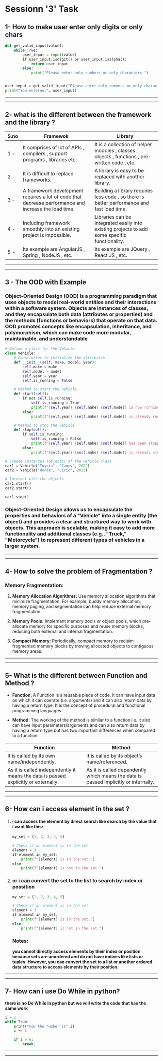 # Sessionn '3' Task
## 1- How to make user enter only digits or only chars
```python
def get_valid_input(value):
    while True:
        user_input = input(value)
        if user_input.isdigit() or user_input.isalpha(): 
            return user_input
        else:
            print("Please enter only numbers or only characters.")


user_input = get_valid_input("Please enter only numbers or only characters.")
print("You entered:", user_input)
```

___
---

## 2- what is the different between the framework and the library ?
| S.no | Framewok | Library |
| ---- | -------- | ------- |
|1 -   |It comprises of lot of APIs , compilers , support programs , libraries etc. | It is a collection of helper modules , classes , objects , functions , pre-written code , etc. |
|2 -|It is difficult to replace frameworks.	|A library is easy to be replaced with another library.|
|3 -|A framework development requires a lot of code that decrease performance and increase the load time.|Building a library requires less code , so there is better performance and fast load time.|
|4 -|Including framework smoothly into an existing project is impossible.|Libraries can be integrated easily into existing projects to add some specific functionality.|
|5 -|Its example are AngularJS , Spring , NodeJS , etc.|Its example are JQuery , React JS , etc. |

---
---

## 3 - The OOD with Example 
### Object-Oriented Design (OOD) is a programming paradigm that uses objects to model real-world entities and their interactions within a software system. Objects are instances of classes, and they encapsulate both data (attributes or properties) and the methods (functions or behaviors) that operate on that data. OOD promotes concepts like encapsulation, inheritance, and polymorphism, which can make code more modular, maintainable, and understandable

```python
# Define a class for the Vehicle
class Vehicle:
    # Constructor to initialize the attributes
    def __init__(self, make, model, year):
        self.make = make
        self.model = model
        self.year = year
        self.is_running = False

    # Method to start the vehicle
    def start(self):
        if not self.is_running:
            self.is_running = True
            print(f"{self.year} {self.make} {self.model} is now running.")
        else:
            print(f"{self.year} {self.make} {self.model} is already running.")

    # Method to stop the vehicle
    def stop(self):
        if self.is_running:
            self.is_running = False
            print(f"{self.year} {self.make} {self.model} has been stopped.")
        else:
            print(f"{self.year} {self.make} {self.model} is already stopped.")

# Create instances (objects) of the Vehicle class
car1 = Vehicle("Toyota", "Camry", 2022)
car2 = Vehicle("Honda", "Civic", 2023)

# Interact with the objects
car1.start()
car2.start()

car1.stop()

```
### Object-Oriented Design allows us to encapsulate the properties and behaviors of a "Vehicle" into a single entity (the object) and provides a clear and structured way to work with objects. This approach is scalable, making it easy to add more functionality and additional classes (e.g., "Truck," "Motorcycle") to represent different types of vehicles in a larger system.

---
---

## 4- How to solve the problem of Fragmentation ?
### Memory Fragmentation:
1. **Memory Allocation Algorithms:** Use memory allocation algorithms that minimize fragmentation. For example, buddy memory allocation, memory paging, and segmentation can help reduce external memory fragmentation.

1. **Memory Pools:** Implement memory pools or object pools, which pre-allocate memory for specific purposes and reuse memory blocks, reducing both external and internal fragmentation.

1. **Compact Memory:** Periodically, compact memory to reclaim fragmented memory blocks by moving allocated objects to contiguous memory areas.

---
---

## 5-  What is the different between Function and Method ?
* **Function:** A Function is a reusable piece of code. It can have input data on which it can operate (i.e. arguments) and it can also return data by having a return type. It is the concept of procedural and functional programming languages.

* **Method:** The working of the method is similar to a function i.e. it also can have input parameters/arguments and can also return data by having a return type but has two important differences when compared to a function.

| Function | Method |
| -------- | ------ |
|It is called by its own name/independently. | It is called by its object’s name/referenced. |
|As it is called independently it means the data is passed explicitly or externally. | As it is called dependently which means the data is passed implicitly or internally. |


---
---

## 6- How can i access element in the set ?
1. #### i can access the element by direct search like search by the value that i want like this:
    ```python
    my_set = {1, 2, 3, 4, 5}

    # Check if an element is in the set
    element = 3
    if element in my_set:
        print(f"{element} is in the set.")
    else:
        print(f"{element} is not in the set.")
    ```
1. ### or i can convert the set to the list to search by index or possition
    ```python
    my_set = {1, 2, 3, 4, 5}

    # Check if an element is in the set
    element = 3
    if element in my_set:
        print(f"{element} is in the set.")
    else:
        print(f"{element} is not in the set.")  
    ```

    ### Notes:
    **you cannot directly access elements by their index or position because sets are unordered and do not have indices like lists or tuples. However, you can convert the set to a list or another ordered data structure to access elements by their position.**

---
---

## 7- How can i use Do While in python?
**there is no Do While In python but we will write the code that has the same work**
```python
i = 1
while True:
    print("now the number is",i)
    i += 1

    if i > 6:
        break;

```
___
___


